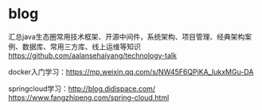 # blog

汇总java生态圈常用技术框架、开源中间件，系统架构、项目管理、经典架构案例、数据库、常用三方库、线上运维等知识
https://github.com/aalansehaiyang/technology-talk

docker入门学习：https://mp.weixin.qq.com/s/NW45F6QPjKA_IukxMGu-DA

springcloud学习：http://blog.didispace.com/
https://www.fangzhipeng.com/spring-cloud.html
